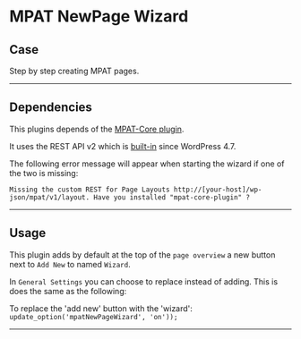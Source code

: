# MPAT NewPage Wizard #


## Case ##
Step by step creating MPAT pages.

___

## Dependencies ##
This plugins depends of the [MPAT-Core plugin](https://github.com/MPAT-eu).

It uses the REST API v2 which is [built-in](https://wordpress.org/support/topic/rest-api-in-wp-4-7/) since WordPress 4.7.

The following error message will appear when starting the wizard if one of the two is missing:

```Missing the custom REST for Page Layouts http://[your-host]/wp-json/mpat/v1/layout. Have you installed "mpat-core-plugin" ?```
___

## Usage ##
This plugin adds by default at the top of the `page overview` a new button next to `Add New` to named `Wizard`.

In `General Settings` you can choose to replace instead of adding.
This is does the same as the following:

To replace the 'add new' button with the 'wizard':
<code>update_option('mpatNewPageWizard', 'on'));</code>

___
